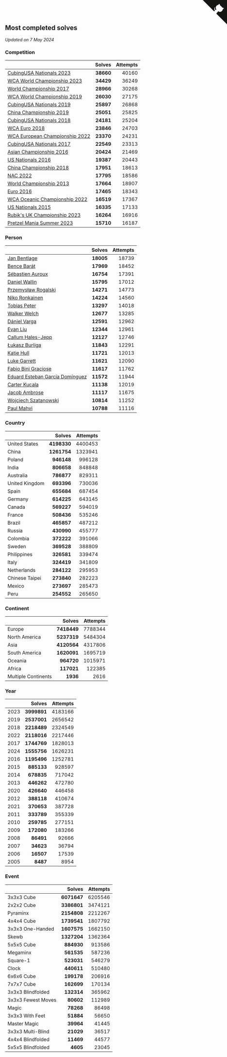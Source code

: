 ## Most completed solves

*Updated on  7 May 2024*


### Competition

|  | Solves | Attempts |
| :--- | ---: | ---: |
| [CubingUSA Nationals 2023](https://www.worldcubeassociation.org/competitions/CubingUSANationals2023) | **38660** | 40160 |
| [WCA World Championship 2023](https://www.worldcubeassociation.org/competitions/WC2023) | **34429** | 36249 |
| [World Championship 2017](https://www.worldcubeassociation.org/competitions/WC2017) | **28966** | 30268 |
| [WCA World Championship 2019](https://www.worldcubeassociation.org/competitions/WC2019) | **26030** | 27175 |
| [CubingUSA Nationals 2019](https://www.worldcubeassociation.org/competitions/CubingUSANationals2019) | **25897** | 26868 |
| [China Championship 2019](https://www.worldcubeassociation.org/competitions/ChinaChampionship2019) | **25051** | 25825 |
| [CubingUSA Nationals 2018](https://www.worldcubeassociation.org/competitions/CubingUSANationals2018) | **24181** | 25204 |
| [WCA Euro 2018](https://www.worldcubeassociation.org/competitions/Euro2018) | **23846** | 24703 |
| [WCA European Championship 2022](https://www.worldcubeassociation.org/competitions/Euro2022) | **23370** | 24231 |
| [CubingUSA Nationals 2017](https://www.worldcubeassociation.org/competitions/CubingUSANationals2017) | **22549** | 23313 |
| [Asian Championship 2016](https://www.worldcubeassociation.org/competitions/AsianChampionship2016) | **20424** | 21469 |
| [US Nationals 2016](https://www.worldcubeassociation.org/competitions/USNationals2016) | **19387** | 20443 |
| [China Championship 2018](https://www.worldcubeassociation.org/competitions/ChinaChampionship2018) | **17951** | 18613 |
| [NAC 2022](https://www.worldcubeassociation.org/competitions/NAC2022) | **17795** | 18586 |
| [World Championship 2013](https://www.worldcubeassociation.org/competitions/WC2013) | **17664** | 18907 |
| [Euro 2016](https://www.worldcubeassociation.org/competitions/Euro2016) | **17465** | 18343 |
| [WCA Oceanic Championship 2022](https://www.worldcubeassociation.org/competitions/OC2022) | **16519** | 17367 |
| [US Nationals 2015](https://www.worldcubeassociation.org/competitions/USNationals2015) | **16335** | 17133 |
| [Rubik's UK Championship 2023](https://www.worldcubeassociation.org/competitions/RubiksUKChampionship2023) | **16264** | 16916 |
| [Pretzel Mania Summer 2023](https://www.worldcubeassociation.org/competitions/PretzelManiaSummer2023) | **15710** | 16187 |

### Person

|  | Solves | Attempts |
| :--- | ---: | ---: |
| [Jan Bentlage](https://www.worldcubeassociation.org/persons/2010BENT01) | **18005** | 18739 |
| [Bence Barát](https://www.worldcubeassociation.org/persons/2008BARA01) | **17969** | 18452 |
| [Sébastien Auroux](https://www.worldcubeassociation.org/persons/2008AURO01) | **16754** | 17391 |
| [Daniel Wallin](https://www.worldcubeassociation.org/persons/2013WALL03) | **15795** | 17012 |
| [Przemysław Rogalski](https://www.worldcubeassociation.org/persons/2013ROGA02) | **14271** | 14773 |
| [Niko Ronkainen](https://www.worldcubeassociation.org/persons/2010RONK01) | **14224** | 14560 |
| [Tobias Peter](https://www.worldcubeassociation.org/persons/2014PETE03) | **13297** | 14018 |
| [Walker Welch](https://www.worldcubeassociation.org/persons/2011WELC01) | **12677** | 13285 |
| [Dániel Varga](https://www.worldcubeassociation.org/persons/2008VARG01) | **12591** | 12962 |
| [Evan Liu](https://www.worldcubeassociation.org/persons/2009LIUE01) | **12344** | 12961 |
| [Callum Hales-Jepp](https://www.worldcubeassociation.org/persons/2012HALE01) | **12127** | 12746 |
| [Łukasz Burliga](https://www.worldcubeassociation.org/persons/2013BURL01) | **11843** | 12291 |
| [Katie Hull](https://www.worldcubeassociation.org/persons/2010HULL01) | **11721** | 12013 |
| [Luke Garrett](https://www.worldcubeassociation.org/persons/2017GARR05) | **11621** | 12090 |
| [Fabio Bini Graciose](https://www.worldcubeassociation.org/persons/2010GRAC02) | **11617** | 11762 |
| [Eduard Esteban García Domínguez](https://www.worldcubeassociation.org/persons/2011EDUA01) | **11572** | 11944 |
| [Carter Kucala](https://www.worldcubeassociation.org/persons/2015KUCA01) | **11138** | 12019 |
| [Jacob Ambrose](https://www.worldcubeassociation.org/persons/2010AMBR01) | **11117** | 11675 |
| [Wojciech Szatanowski](https://www.worldcubeassociation.org/persons/2011SZAT01) | **10814** | 11252 |
| [Paul Mahvi](https://www.worldcubeassociation.org/persons/2012MAHV01) | **10788** | 11116 |

### Country

|  | Solves | Attempts |
| :--- | ---: | ---: |
| United States | **4198330** | 4400453 |
| China | **1261754** | 1323941 |
| Poland | **946148** | 996128 |
| India | **806658** | 848848 |
| Australia | **786877** | 829311 |
| United Kingdom | **693396** | 730036 |
| Spain | **655684** | 687454 |
| Germany | **614225** | 643145 |
| Canada | **569227** | 594019 |
| France | **508436** | 535246 |
| Brazil | **465857** | 487212 |
| Russia | **430990** | 455777 |
| Colombia | **372222** | 391066 |
| Sweden | **369528** | 388809 |
| Philippines | **326581** | 339474 |
| Italy | **324419** | 341809 |
| Netherlands | **284122** | 295953 |
| Chinese Taipei | **273840** | 282223 |
| Mexico | **273697** | 285473 |
| Peru | **254552** | 265650 |

### Continent

|  | Solves | Attempts |
| :--- | ---: | ---: |
| Europe | **7418449** | 7788344 |
| North America | **5237319** | 5484304 |
| Asia | **4120564** | 4317806 |
| South America | **1620091** | 1695719 |
| Oceania | **964720** | 1015971 |
| Africa | **117021** | 122385 |
| Multiple Continents | **1936** | 2616 |

### Year

|  | Solves | Attempts |
| :--- | ---: | ---: |
| 2023 | **3999891** | 4183166 |
| 2019 | **2537001** | 2656542 |
| 2018 | **2218489** | 2324549 |
| 2022 | **2118016** | 2217446 |
| 2017 | **1744769** | 1828013 |
| 2024 | **1555756** | 1626231 |
| 2016 | **1195496** | 1252781 |
| 2015 | **885133** | 928597 |
| 2014 | **678835** | 717042 |
| 2013 | **446262** | 472780 |
| 2020 | **426640** | 446458 |
| 2012 | **388118** | 410674 |
| 2021 | **370653** | 387728 |
| 2011 | **333789** | 355339 |
| 2010 | **259785** | 277151 |
| 2009 | **172080** | 183266 |
| 2008 | **86491** | 92666 |
| 2007 | **34623** | 36794 |
| 2006 | **16507** | 17539 |
| 2005 | **8487** | 8954 |

### Event

|  | Solves | Attempts |
| :--- | ---: | ---: |
| 3x3x3 Cube | **6071647** | 6205546 |
| 2x2x2 Cube | **3386801** | 3474121 |
| Pyraminx | **2154808** | 2212267 |
| 4x4x4 Cube | **1739541** | 1807792 |
| 3x3x3 One-Handed | **1607575** | 1662150 |
| Skewb | **1327204** | 1362364 |
| 5x5x5 Cube | **884930** | 913586 |
| Megaminx | **561535** | 587236 |
| Square-1 | **523031** | 546279 |
| Clock | **440611** | 510480 |
| 6x6x6 Cube | **199178** | 206916 |
| 7x7x7 Cube | **162699** | 170134 |
| 3x3x3 Blindfolded | **132314** | 365962 |
| 3x3x3 Fewest Moves | **80602** | 112989 |
| Magic | **78268** | 86498 |
| 3x3x3 With Feet | **51884** | 56650 |
| Master Magic | **39964** | 41445 |
| 3x3x3 Multi-Blind | **21029** | 36517 |
| 4x4x4 Blindfolded | **11469** | 44577 |
| 5x5x5 Blindfolded | **4605** | 23045 |


<a href="https://github.com/jonatanklosko/wca_statistics" class="github-corner" aria-label="View source on Github"><svg width="80" height="80" viewBox="0 0 250 250" style="fill:#151513; color:#fff; position: absolute; top: 0; border: 0; right: 0;" aria-hidden="true"><path d="M0,0 L115,115 L130,115 L142,142 L250,250 L250,0 Z"></path><path d="M128.3,109.0 C113.8,99.7 119.0,89.6 119.0,89.6 C122.0,82.7 120.5,78.6 120.5,78.6 C119.2,72.0 123.4,76.3 123.4,76.3 C127.3,80.9 125.5,87.3 125.5,87.3 C122.9,97.6 130.6,101.9 134.4,103.2" fill="currentColor" style="transform-origin: 130px 106px;" class="octo-arm"></path><path d="M115.0,115.0 C114.9,115.1 118.7,116.5 119.8,115.4 L133.7,101.6 C136.9,99.2 139.9,98.4 142.2,98.6 C133.8,88.0 127.5,74.4 143.8,58.0 C148.5,53.4 154.0,51.2 159.7,51.0 C160.3,49.4 163.2,43.6 171.4,40.1 C171.4,40.1 176.1,42.5 178.8,56.2 C183.1,58.6 187.2,61.8 190.9,65.4 C194.5,69.0 197.7,73.2 200.1,77.6 C213.8,80.2 216.3,84.9 216.3,84.9 C212.7,93.1 206.9,96.0 205.4,96.6 C205.1,102.4 203.0,107.8 198.3,112.5 C181.9,128.9 168.3,122.5 157.7,114.1 C157.9,116.9 156.7,120.9 152.7,124.9 L141.0,136.5 C139.8,137.7 141.6,141.9 141.8,141.8 Z" fill="currentColor" class="octo-body"></path></svg></a><style>.github-corner:hover .octo-arm{animation:octocat-wave 560ms ease-in-out}@keyframes octocat-wave{0%,100%{transform:rotate(0)}20%,60%{transform:rotate(-25deg)}40%,80%{transform:rotate(10deg)}}@media (max-width:500px){.github-corner:hover .octo-arm{animation:none}.github-corner .octo-arm{animation:octocat-wave 560ms ease-in-out}}</style>
